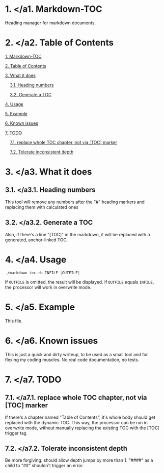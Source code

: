 # <a name="md-toc_0"></a>1. <a name="md-toc_0"></a1. Markdown-TOC
Heading manager for markdown documents.

# <a name="md-toc_1"></a>2. <a name="md-toc_1"></a2. Table of Contents
[1. Markdown-TOC](#md-toc_0)

[2. Table of Contents](#md-toc_1)

[3. What it does](#md-toc_2)

&nbsp;&nbsp;&nbsp;&nbsp;[3.1. Heading numbers](#md-toc_3)

&nbsp;&nbsp;&nbsp;&nbsp;[3.2. Generate a TOC](#md-toc_4)

[4. Usage](#md-toc_5)

[5. Example](#md-toc_6)

[6. Known issues](#md-toc_7)

[7. TODO](#md-toc_8)

&nbsp;&nbsp;&nbsp;&nbsp;[7.1. replace whole TOC chapter, not via [TOC] marker](#md-toc_9)

&nbsp;&nbsp;&nbsp;&nbsp;[7.2. Tolerate inconsistent depth](#md-toc_10)

# <a name="md-toc_2"></a>3. <a name="md-toc_2"></a3. What it does

## <a name="md-toc_3"></a>3.1. <a name="md-toc_3"></a3.1. Heading numbers
This tool will remove any numbers after the "#" heading markers and replacing them with calculated ones

## <a name="md-toc_4"></a>3.2. <a name="md-toc_4"></a3.2. Generate a TOC
Also, if there's a line "[TOC]" in the markdown, it will be replaced with a generated, anchor-linked TOC.

# <a name="md-toc_5"></a>4. <a name="md-toc_5"></a4. Usage

    ./markdown-toc.rb INFILE [OUTFILE]

If `OUTFILE` is omitted, the result will be displayed.
If `OUTFILE` equals `INFILE`, the processor will work in overwrite mode.

# <a name="md-toc_6"></a>5. <a name="md-toc_6"></a5. Example
This file.

# <a name="md-toc_7"></a>6. <a name="md-toc_7"></a6. Known issues
This is just a quick and dirty writeup, to be used as a small tool and for flexing my coding muscles.
No real code documentation, no tests.

# <a name="md-toc_8"></a>7. <a name="md-toc_8"></a7. TODO

## <a name="md-toc_9"></a>7.1. <a name="md-toc_9"></a7.1. replace whole TOC chapter, not via [TOC] marker
If there's a chapter named "Table of Contents", it's whole body should get replaced with the dynamic TOC. This
way, the processor can be run in overwrite mode, without manually replacing the existing TOC with the [TOC] trigger tag.

## <a name="md-toc_10"></a>7.2. <a name="md-toc_10"></a7.2. Tolerate inconsistent depth
Be more forgiving: should allow depth jumps by more than 1.
"####" as a child to "##" shouldn't trigger an error.
